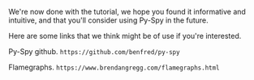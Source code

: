 We're now done with the tutorial, we hope you found it informative and intuitive, and that you'll consider using Py-Spy in the future.

Here are some links that we think might be of use if you're interested. 

Py-Spy github.
`https://github.com/benfred/py-spy`

Flamegraphs.
`https://www.brendangregg.com/flamegraphs.html`
